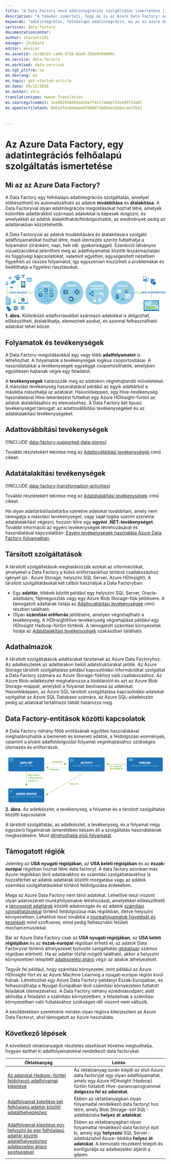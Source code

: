 ```yaml
---
title: "A Data Factory nevű adatintegrációs szolgáltatás ismertetése | Microsoft Docs"
description: "A témakör ismerteti, hogy mi is az Azure Data Factory: egy felhőalapú adatintegrációs szolgáltatás, amellyel előkészíthető és automatizálható az adatok továbbítása és átalakítása."
keywords: "adatintegrálás, felhőalapú adatintegráció, mi az az azure data factory"
services: data-factory
documentationcenter: 
author: sharonlo101
manager: jhubbard
editor: monicar
ms.assetid: cec68cb5-ca0d-473b-8ae8-35de949a009e
ms.service: data-factory
ms.workload: data-services
ms.tgt_pltfrm: na
ms.devlang: na
ms.topic: get-started-article
ms.date: 09/22/2016
ms.author: shlo
translationtype: Human Translation
ms.sourcegitcommit: 2ea002938d69ad34aff421fa0eb753e449724a8f
ms.openlocfilehash: 0d53dfea0ebaae4f8080718d84e2d26ecae37681


---
```

# <a name="introduction-to-azure-data-factory-service-a-data-integration-service-in-the-cloud"></a>Az Azure Data Factory, egy adatintegrációs felhőalapú szolgáltatás ismertetése
## <a name="what-is-azure-data-factory"></a>Mi az az Azure Data Factory?
A Data Factory egy felhőalapú adatintegrációs szolgáltatás, amellyel előkészíthető és automatizálható az adatok **továbbítása** és **átalakítása**. A Data Factoryval olyan adatintegrációs megoldásokat hozhat létre, amelyek különféle adattárakból származó adatokkal is képesek dolgozni, és amelyekkel az adatok átalakíthatók/feldolgozhatók, az eredmények pedig az adattárakban közzétehetők. 

A Data Factoryval az adatok továbbítására és átalakítására szolgáló adatfolyamatokat hozhat létre, majd ütemezés szerint futtathatja a folyamatot (óránként, napi, heti stb. gyakorisággal). Ezenkívül látványos vizualizációkkal jelenítheti meg az adatfolyamatok közötti leszármaztatási és függőségi kapcsolatokat, valamint egyetlen, egységesített nézetben figyelheti az összes folyamatot, így egyszerűen kiszűrheti a problémákat és beállíthatja a figyelési riasztásokat.

![Ábra: A Data Factory áttekintése, adatintegrációs szolgáltatás](./media/data-factory-introduction/what-is-azure-data-factory.png)
**1. ábra.** Különböző adatforrásokból származó adatokkal is dolgozhat, előkészítheti, átalakíthatja, elemezheti azokat, és azonnal felhasználható adatokat tehet közzé.

## <a name="pipelines-and-activities"></a>Folyamatok és tevékenységek
A Data Factory-megoldásokkal egy vagy több **adatfolyamatot** is létrehozhat. A folyamatok a tevékenységek logikus csoportosításai. A használatukkal a tevékenységek egységgé csoportosíthatók, amelyben együttesen hajtanak végre egy feladatot. 

A **tevékenységek** határozzák meg az adatokon végrehajtandó műveleteket. A másolási tevékenység használatával például az egyik adattárból a másikba másolhatja az adatokat. Hasonlóképpen, egy Hive-tevékenység használatával Hive-lekérdezést futtathat egy Azure HDInsight-fürtön az adatok átalakításához és elemzéséhez. A Data Factory két típusú tevékenységet támogat: az adattovábbítási tevékenységeket és az adatátalakítási tevékenységeket. 

## <a name="data-movement-activities"></a>Adattovábbítási tevékenységek
[!INCLUDE [data-factory-supported-data-stores](../../includes/data-factory-supported-data-stores.md)]

További részletekért tekintse meg az [Adattovábbítási tevékenységek](data-factory-data-movement-activities.md) című cikket. 

## <a name="data-transformation-activities"></a>Adatátalakítási tevékenységek
[!INCLUDE [data-factory-transformation-activities](../../includes/data-factory-transformation-activities.md)]

További részletekért tekintse meg az [Adatátalakítási tevékenységek](data-factory-data-transformation-activities.md) című cikket.

Ha olyan adattárból/adattárba szeretne adatokat továbbítani, amely nem támogatja a másolási tevékenységet, vagy saját logika szerint szeretne adatátalakítást végezni, hozzon létre egy **egyéni .NET-tevékenységet**. További információ az egyéni tevékenységek létrehozásával és használatával kapcsolatban: [Egyéni tevékenységek használata Azure Data Factory-folyamatban](data-factory-use-custom-activities.md).

## <a name="linked-services"></a>Társított szolgáltatások
A társított szolgáltatások meghatározzák azokat az információkat, amelyeket a Data Factory a külső erőforrásokhoz történő csatlakozáshoz igényel (pl.: Azure Storage, helyszíni SQL Server, Azure HDInsight). A társított szolgáltatásokat két célból használjuk a Data Factoryban:

* Egy **adattár**, többek között például egy helyszíni SQL Server, Oracle-adatbázis, fájlmegosztás vagy egy Azure Blob Storage-fiók jelölésére. A támogatott adattárak listája az [Adattovábbítási tevékenységek](data-factory-data-movement-activities.md) című részben található. 
* Olyan **számítási erőforrás** jelölésére, amelyen végrehajtható a tevékenység. A HDInsightHive-tevékenység végrehajtása például egy HDInsight Hadoop-fürtön történik. A támogatott számítási környezetek listája az [Adatátalakítási tevékenységek](data-factory-data-transformation-activities.md) szakaszban található. 

## <a name="datasets"></a>Adathalmazok
A társított szolgáltatások adattárakat társítanak az Azure Data Factoryhoz. Az adatkészletek az adattárakon belüli adatstruktúrákat jelölik. Az Azure Storage társított szolgáltatása például kapcsolódási információkat szolgáltat a Data Factory számára az Azure Storage-fiókhoz való csatlakozáshoz. Az Azure Blob-adatkészlet meghatározza a blobtárolót és azt az Azure Blob Storage-mappát, amelyből a folyamat beolvassa az adatokat. Hasonlóképpen, az Azure SQL társított szolgáltatása kapcsolódási adatokat szolgáltat az Azure SQL Database számára, az Azure SQL-adatkészlet pedig az adatokat tartalmazó táblát határozza meg.   

## <a name="relationship-between-data-factory-entities"></a>Data Factory-entitások közötti kapcsolatok
A Data Factory néhány főbb entitásának együttes használatával meghatározhatók a bemeneti és kimeneti adatok, a feldolgozási események, valamint a kívánt adatfeldolgozási folyamat végrehajtásához szükséges ütemezés és erőforrások.

![Ábra: A Data Factory áttekintése, felhőalapú adatintegrációs szolgáltatás – főbb fogalmak](./media/data-factory-introduction/data-integration-service-key-concepts.png)
**2. ábra.** Az adatkészlet, a tevékenység, a folyamat és a társított szolgáltatás közötti kapcsolatok

A társított szolgáltatás, az adatkészlet, a tevékenység, és a folyamat négy egyszerű fogalmának ismeretében készen áll a szolgáltatás használatának megkezdésére. Most [létrehozhatja első folyamatát](data-factory-build-your-first-pipeline.md). 

## <a name="supported-regions"></a>Támogatott régiók
Jelenleg az **USA nyugati régiójában**, az **USA keleti régiójában** és az **észak-európai** régióban hozhat létre data factoryt. A data factory azonban más Azure-régiókban lévő adattárakhoz és számítási szolgáltatásokhoz is hozzáférhet az adatok adattárak közötti mozgatása vagy az adatok számítási szolgáltatásokkal történő feldolgozása érdekében. 

Maga az Azure Data Factory nem tárol adatokat. Lehetővé teszi viszont olyan adatvezérelt munkafolyamatok létrehozását, amelyekkel előkészíthető a [támogatott adattárak](data-factory-data-movement-activities.md#supported-data-stores) közötti adatmozgás és az adatok [számítási szolgáltatásokkal](data-factory-compute-linked-services.md) történő feldolgozása más régiókban, illetve helyszíni környezetben. Lehetővé teszi továbbá a [munkafolyamatok figyelését és kezelését](data-factory-monitor-manage-pipelines.md) mind szoftveres, mind pedig felhasználói felületi mechanizmusokkal. 

Bár az Azure Data Factory csak az **USA nyugati régiójában**, az **USA keleti régiójában** és az **észak-európai** régióban érhető el, az adatok Data Factoryval történő áthelyezését biztosító szolgáltatás [globálisan](data-factory-data-movement-activities.md#global) számos régióban elérhető. Ha az adattár tűzfal mögött található, akkor a helyszíni környezetben telepített [adatkezelési átjáró](data-factory-move-data-between-onprem-and-cloud.md) végzi az adatok áthelyezését. 

Tegyük fel például, hogy számítási környezetei, mint például az Azure HDInsight-fürt és az Azure Machine Learning a nyugat-európai régión kívül futnak. Létrehozhat egy Azure Data Factory-példányt Észak-Európában, és felhasználhatja a Nyugat-Európában lévő számítási környezetein futtatott feladatok ütemezéséhez. A Data Factory néhány ezredmásodperc alatt aktiválja a feladatot a számítási környezetben, a feladatnak a számítási környezetben való futtatásához szükséges idő viszont nem változik.

A későbbiekben szeretnénk minden olyan régióra kiterjeszteni az Azure Data Factoryt, ahol támogatott az Azure használata.

## <a name="next-steps"></a>Következő lépések
A következő oktatóanyagok részletes utasításait követve megtudhatja, hogyan építhet ki adatfolyamatokkal rendelkező data factorykat. 

| Oktatóanyag | Leírás |
| --- | --- |
| [Az adatokat Hadoop-fürttel feldolgozó adatfolyamat kiépítése](data-factory-build-your-first-pipeline.md) |Az oktatóanyag során kiépíti az első Azure data factoryját egy olyan adatfolyamattal, amely egy Azure HDInsight (Hadoop) fürtön futtatott Hive-parancsprogrammal **dolgozza fel az adatokat**. |
| [Adatfolyamat kiépítése két felhőalapú adattár közötti adatáthelyezéshez](data-factory-copy-data-from-azure-blob-storage-to-sql-database.md) |Ebben az oktatóanyagban olyan folyamattal rendelkező data factoryt hoz létre, amely Blob Storage-ból SQL-adatbázisba **helyez át adatokat**. |
| [Adatfolyamat kiépítése egy helyszíni és egy felhőalapú adattár közötti adatáthelyezéshez adatkezelési átjáró segítségével](data-factory-move-data-between-onprem-and-cloud.md) |Ebben az oktatóanyagban olyan folyamattal rendelkező data factoryt épít ki, amely egy **helyszíni** SQL Server-adatbázisból Azure-blobba **helyez át adatokat**. A bemutató részeként telepíti és konfigurálja az adatkezelési átjárót a gépen. |




<!--HONumber=Nov16_HO2-->


